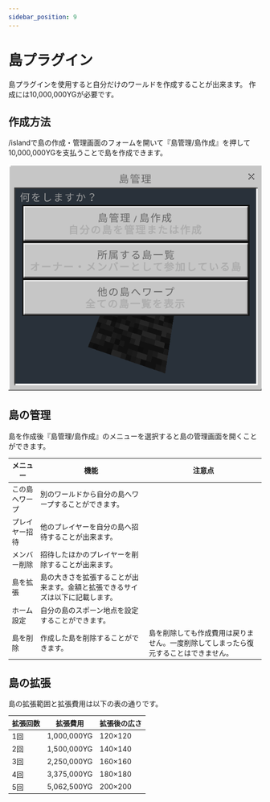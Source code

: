 ```yaml
---
sidebar_position: 9
---
```


# 島プラグイン

島プラグインを使用すると自分だけのワールドを作成することが出来ます。
作成には10,000,000YGが必要です。

## 作成方法

/islandで島の作成・管理画面のフォームを開いて『島管理/島作成』を押して10,000,000YGを支払うことで島を作成できます。

![island-menu](./img/island1.png)

## 島の管理

島を作成後『島管理/島作成』のメニューを選択すると島の管理画面を開くことができます。

| メニュー       | 機能                                                                               | 注意点                                                                                   | 
| -------------- | ---------------------------------------------------------------------------------- | ---------------------------------------------------------------------------------------- | 
| この島へワープ | 別のワールドから自分の島へワープすることができます。                               |                                                                                          | 
| プレイヤー招待 | 他のプレイヤーを自分の島へ招待することが出来ます。                                 |                                                                                          | 
| メンバー削除   | 招待したほかのプレイヤーを削除することが出来ます。                                 |                                                                                          | 
| 島を拡張       | 島の大きさを拡張することが出来ます。金額と拡張できるサイズは以下に記載します。 |                                                                                          | 
| ホーム設定     | 自分の島のスポーン地点を設定することができます。                                   |                                                                                          | 
| 島を削除       | 作成した島を削除することができます。                                               | 島を削除しても作成費用は戻りません。一度削除してしまったら復元することはできません。 | 

## 島の拡張
島の拡張範囲と拡張費用は以下の表の通りです。

| 拡張回数 | 拡張費用    | 拡張後の広さ | 
| -------- | ----------- | ------------ | 
| 1回      | 1,000,000YG | 120×120      | 
| 2回      | 1,500,000YG | 140×140      | 
| 3回      | 2,250,000YG | 160×160      | 
| 4回      | 3,375,000YG | 180×180      | 
| 5回      | 5,062,500YG | 200×200      | 

